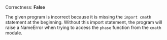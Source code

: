 Correctness: **False**

The given program is incorrect because it is missing the `import cmath` statement at the beginning. Without this import statement, the program will raise a NameError when trying to access the `phase` function from the `cmath` module.